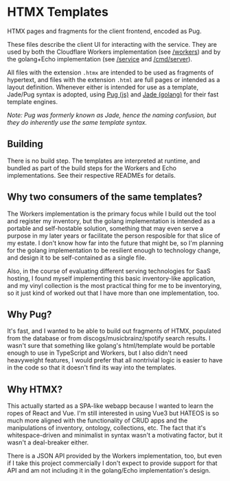 # HTMX Templates

HTMX pages and fragments for the client frontend, encoded as Pug.

These files describe the client UI for interacting with the service.  They are
used by both the Cloudflare Workers implementation (see [/workers](../workers))
and by the golang+Echo implementation (see [/service](../service) and [/cmd/server](../cmd/server)).

All files with the extension `.htmx` are intended to be used as fragments of
hypertext, and files with the extension `.html` are full pages or intended as
a layout definition.  Whenever either is intended for use as a template,
Jade/Pug syntax is adopted, using [Pug (js)](https://pugjs.org/) and
[Jade (golang)](https://github.com/Joker/jade) for their fast template engines.

*Note: Pug was formerly known as Jade, hence the naming confusion, but they do
inherently use the same template syntax.*


## Building

There is no build step.  The templates are interpreted at runtime, and bundled
as part of the build steps for the Workers and Echo implementations.  See their
respective READMEs for details.


## Why two consumers of the same templates?

The Workers implementation is the primary focus while I build out the tool and
register my inventory, but the golang implementation is intended as a portable
and self-hostable solution, something that may even serve a purpose in my later
years or facilitate the person resposible for that slice of my estate.  I don't
know how far into the future that might be, so I'm planning for the golang
implementation to be resilient enough to technology change, and design it to be
self-contained as a single file.

Also, in the course of evaluating different serving technologies for SaaS
hosting, I found myself implementing this basic inventory-like application,
and my vinyl collection is the most practical thing for me to be inventorying,
so it just kind of worked out that I have more than one implementation, too.

## Why Pug?

It's fast, and I wanted to be able to build out fragments of HTMX, populated
from the database or from discogs/musicbrainz/spotify search results.  I wasn't
sure that something like golang's html/template would be portable enough to use
in TypeScript and Workers, but I also didn't need heavyweight features, I would
prefer that all nontrivial logic is easier to have in the code so that it
doesn't find its way into the templates.

## Why HTMX?

This actually started as a SPA-like webapp because I wanted to learn the ropes
of React and Vue.  I'm still interested in using Vue3 but HATEOS is so much more
aligned with the functionality of CRUD apps and the manipulations of inventory,
ontology, collections, etc.  The fact that it's whitespace-driven and minimalist
in syntax wasn't a motivating factor, but it wasn't a deal-breaker either.

There is a JSON API provided by the Workers implementation, too, but even if I
take this project commercially I don't expect to provide support for that API
and am not including it in the golang/Echo implementation's design.
